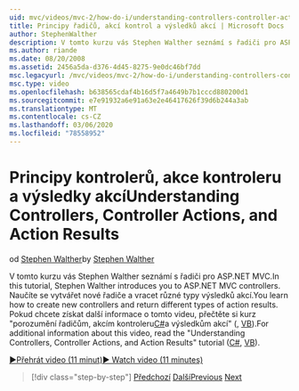 ```yaml
---
uid: mvc/videos/mvc-2/how-do-i/understanding-controllers-controller-actions-and-action-results
title: Principy řadičů, akcí kontrol a výsledků akcí | Microsoft Docs
author: StephenWalther
description: V tomto kurzu vás Stephen Walther seznámí s řadiči pro ASP.NET MVC. Naučíte se vytvářet nové řadiče a vracet různé typy zdrojů akcí...
ms.author: riande
ms.date: 08/20/2008
ms.assetid: 2456a5da-d376-4d45-8275-9e0dc46bf7dd
msc.legacyurl: /mvc/videos/mvc-2/how-do-i/understanding-controllers-controller-actions-and-action-results
msc.type: video
ms.openlocfilehash: b638565cdaf4b16d5f7a4649b7b1cccd880200d1
ms.sourcegitcommit: e7e91932a6e91a63e2e46417626f39d6b244a3ab
ms.translationtype: MT
ms.contentlocale: cs-CZ
ms.lasthandoff: 03/06/2020
ms.locfileid: "78558952"
---
```

# <a name="understanding-controllers-controller-actions-and-action-results"></a><span data-ttu-id="b2074-104">Principy kontrolerů, akce kontroleru a výsledky akcí</span><span class="sxs-lookup"><span data-stu-id="b2074-104">Understanding Controllers, Controller Actions, and Action Results</span></span>

<span data-ttu-id="b2074-105">od [Stephen Walther](https://github.com/StephenWalther)</span><span class="sxs-lookup"><span data-stu-id="b2074-105">by [Stephen Walther](https://github.com/StephenWalther)</span></span>

<span data-ttu-id="b2074-106">V tomto kurzu vás Stephen Walther seznámí s řadiči pro ASP.NET MVC.</span><span class="sxs-lookup"><span data-stu-id="b2074-106">In this tutorial, Stephen Walther introduces you to ASP.NET MVC controllers.</span></span> <span data-ttu-id="b2074-107">Naučíte se vytvářet nové řadiče a vracet různé typy výsledků akcí.</span><span class="sxs-lookup"><span data-stu-id="b2074-107">You learn how to create new controllers and return different types of action results.</span></span> <span data-ttu-id="b2074-108">Pokud chcete získat další informace o tomto videu, přečtěte si kurz "porozumění řadičům, akcím kontroleru[C#](../../../overview/older-versions-1/controllers-and-routing/aspnet-mvc-controllers-overview-cs.md)a výsledkům akcí" (, [VB](../../../overview/older-versions-1/controllers-and-routing/asp-net-mvc-controller-overview-vb.md)).</span><span class="sxs-lookup"><span data-stu-id="b2074-108">For additional information about this video, read the "Understanding Controllers, Controller Actions, and Action Results" tutorial ([C#](../../../overview/older-versions-1/controllers-and-routing/aspnet-mvc-controllers-overview-cs.md), [VB](../../../overview/older-versions-1/controllers-and-routing/asp-net-mvc-controller-overview-vb.md)).</span></span>

[<span data-ttu-id="b2074-109">&#9654;Přehrát video (11 minut)</span><span class="sxs-lookup"><span data-stu-id="b2074-109">&#9654; Watch video (11 minutes)</span></span>](https://channel9.msdn.com/Blogs/ASP-NET-Site-Videos/understanding-controllers-controller-actions-and-action-results)

> [!div class="step-by-step"]
> <span data-ttu-id="b2074-110">[Předchozí](aspnet-mvc-controller-overview.md)
> [Další](understanding-views-view-data-and-html-helpers.md)</span><span class="sxs-lookup"><span data-stu-id="b2074-110">[Previous](aspnet-mvc-controller-overview.md)
[Next](understanding-views-view-data-and-html-helpers.md)</span></span>
